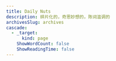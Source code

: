 ```yaml
---
title: Daily Nuts
description: 碎片化的，奇思妙想的，陈词滥调的
archivesSlug: archives
cascade:
  - _target:
      kind: page
    ShowWordCount: false
    ShowReadingTime: false
---
```

